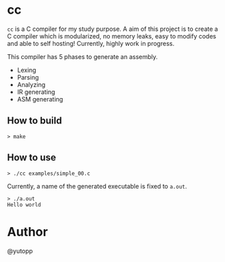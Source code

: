 # cc

`cc` is a C compiler for my study purpose. A aim of this project is to create a C compiler which is modularized, no memory leaks, easy to modify codes and able to self hosting! Currently, highly work in progress.

This compiler has 5 phases to generate an assembly.

- Lexing
- Parsing
- Analyzing
- IR generating
- ASM generating

## How to build

``` shell
> make
```

## How to use

``` shell
> ./cc examples/simple_00.c
```

Currently, a name of the generated executable is fixed to `a.out`.

```
> ./a.out
Hello world
```

# Author

@yutopp
